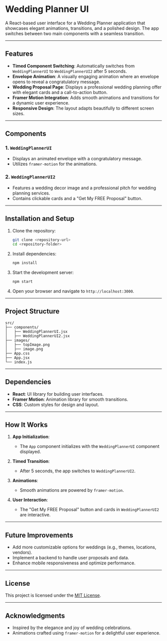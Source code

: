 # Wedding Planner UI

A React-based user interface for a Wedding Planner application that showcases elegant animations, transitions, and a polished design. The app switches between two main components with a seamless transition.

---

## Features

- **Timed Component Switching**: Automatically switches from `WeddingPlannerUI` to `WeddingPlannerUI2` after 5 seconds.
- **Envelope Animation**: A visually engaging animation where an envelope opens to reveal a congratulatory message.
- **Wedding Proposal Page**: Displays a professional wedding planning offer with elegant cards and a call-to-action button.
- **Framer Motion Integration**: Adds smooth animations and transitions for a dynamic user experience.
- **Responsive Design**: The layout adapts beautifully to different screen sizes.

---

## Components

### 1. `WeddingPlannerUI`

- Displays an animated envelope with a congratulatory message.
- Utilizes `framer-motion` for the animations.

### 2. `WeddingPlannerUI2`

- Features a wedding decor image and a professional pitch for wedding planning services.
- Contains clickable cards and a "Get My FREE Proposal" button.

---

## Installation and Setup

1. Clone the repository:

   ```bash
   git clone <repository-url>
   cd <repository-folder>
   ```

2. Install dependencies:

   ```bash
   npm install
   ```

3. Start the development server:

   ```bash
   npm start
   ```

4. Open your browser and navigate to `http://localhost:3000`.

---

## Project Structure

```plaintext
src/
├── components/
│   ├── WeddingPlannerUI.jsx
│   ├── WeddingPlannerUI2.jsx
├── images/
│   ├── topImage.png
│   ├── image.png
├── App.css
├── App.jsx
└── index.js
```

---

## Dependencies

- **React**: UI library for building user interfaces.
- **Framer Motion**: Animation library for smooth transitions.
- **CSS**: Custom styles for design and layout.

---

## How It Works

1. **App Initialization**:

   - The `App` component initializes with the `WeddingPlannerUI` component displayed.

2. **Timed Transition**:

   - After 5 seconds, the app switches to `WeddingPlannerUI2`.

3. **Animations**:

   - Smooth animations are powered by `framer-motion`.

4. **User Interaction**:
   - The "Get My FREE Proposal" button and cards in `WeddingPlannerUI2` are interactive.

---

## Future Improvements

- Add more customizable options for weddings (e.g., themes, locations, vendors).
- Implement a backend to handle user proposals and data.
- Enhance mobile responsiveness and optimize performance.

---

## License

This project is licensed under the [MIT License](LICENSE).

---

## Acknowledgments

- Inspired by the elegance and joy of wedding celebrations.
- Animations crafted using `framer-motion` for a delightful user experience.
